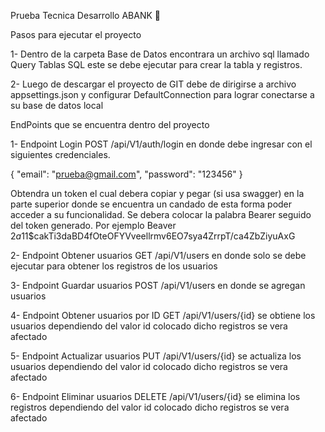 Prueba Tecnica Desarrollo ABANK 🚀

Pasos para ejecutar el proyecto

1- Dentro de la carpeta Base de Datos encontrara un archivo sql llamado Query Tablas SQL este se debe ejecutar para crear la tabla y registros.

2- Luego de descargar el proyecto de GIT debe de dirigirse a archivo appsettings.json y configurar DefaultConnection para lograr conectarse a su base de datos local 

EndPoints que se encuentra dentro del proyecto

1- Endpoint Login POST /api/V1/auth/login en donde debe ingresar con el siguientes credenciales. 

{
   "email": "prueba@gmail.com",
   "password": "123456"
}

Obtendra un token el cual debera copiar y pegar (si usa swagger) en la parte superior donde se encuentra un candado de esta forma poder acceder a su funcionalidad. Se debera colocar la palabra Bearer seguido del token generado. Por ejemplo 
Beaver $2a$11$cakTi3daBD4fOteOFYVveellrmv6EO7sya4ZrrpT/ca4ZbZiyuAxG

2- Endpoint Obtener usuarios GET /api/V1/users en donde solo se debe ejecutar para obtener los registros de los usuarios

3- Endpoint Guardar usuarios POST /api/V1/users en donde se agregan usuarios

4- Endpoint Obtener usuarios por ID GET /api/V1/users/{id} se obtiene los usuarios dependiendo del valor id colocado dicho registros se vera afectado

5- Endpoint Actualizar usuarios PUT /api/V1/users/{id} se actualiza los usuarios dependiendo del valor id colocado dicho registros se vera afectado

6- Endpoint Eliminar usuarios DELETE /api/V1/users/{id} se elimina los registros dependiendo del valor id colocado dicho registros se vera afectado
